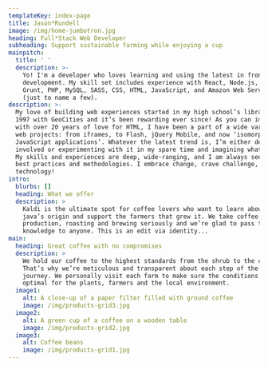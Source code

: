 ```yaml
---
templateKey: index-page
title: Jason*Rundell
image: /img/home-jumbotron.jpg
heading: Full*Stack Web Developer
subheading: Support sustainable farming while enjoying a cup
mainpitch:
  title: ' '
  description: >-
    Yo! I'm a developer who loves learning and using the latest in front end web
    development. My skill set includes experience with React, Node.js, Gulp,
    Grunt, PHP, MySQL, SASS, CSS, HTML, JavaScript, and Amazon Web Services
    (just to name a few).
description: >-
  My love of building web experiences started in my high school’s library in
  1997 with GeoCities and it’s been rewarding ever since! As you can imagine,
  with over 20 years of love for HTML, I have been a part of a wide variety of
  web projects: from iframes, to Flash, jQuery Mobile, and now ‘isomorphic
  JavaScript applications’. Whatever the latest trend is, I’m either deeply
  involved or experimenting with it in my spare time and imagining what’s next.
  My skills and experiences are deep, wide-ranging, and I am always seeking new
  best practices and methodologies. I embrace change, crave challenge, and love
  technology!
intro:
  blurbs: []
  heading: What we offer
  description: >
    Kaldi is the ultimate spot for coffee lovers who want to learn about their
    java’s origin and support the farmers that grew it. We take coffee
    production, roasting and brewing seriously and we’re glad to pass that
    knowledge to anyone. This is an edit via identity...
main:
  heading: Great coffee with no compromises
  description: >
    We hold our coffee to the highest standards from the shrub to the cup.
    That’s why we’re meticulous and transparent about each step of the coffee’s
    journey. We personally visit each farm to make sure the conditions are
    optimal for the plants, farmers and the local environment.
  image1:
    alt: A close-up of a paper filter filled with ground coffee
    image: /img/products-grid3.jpg
  image2:
    alt: A green cup of a coffee on a wooden table
    image: /img/products-grid2.jpg
  image3:
    alt: Coffee beans
    image: /img/products-grid1.jpg
---
```


